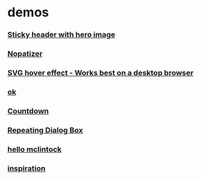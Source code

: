 # demos

### [Sticky header with hero image](/sticky-header)

### [Nopatizer](/nopatizer)

### [SVG hover effect - Works best on a desktop browser](/svg-hover)

### [ok](/ok)

### [Countdown](/countdown)

### [Repeating Dialog Box](/repeating-dialog-box)

### [hello mclintock](/mclintock)

### [inspiration](/inspiration)
